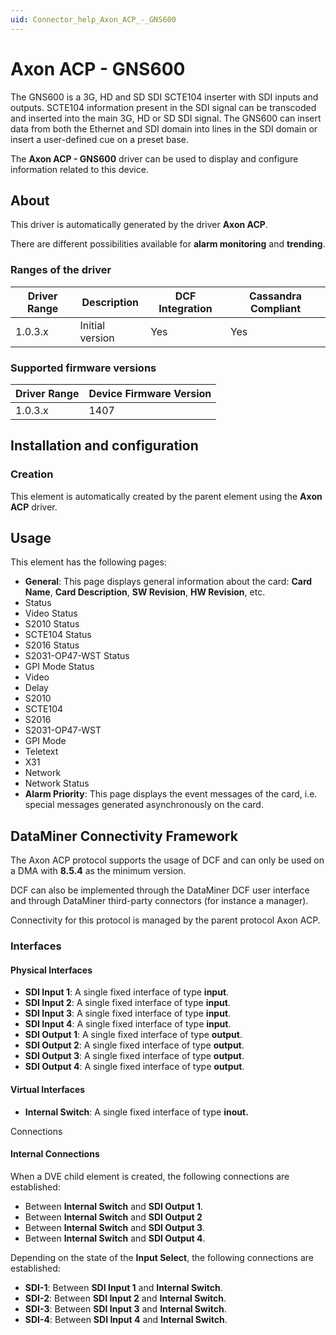```yaml
---
uid: Connector_help_Axon_ACP_-_GNS600
---
```


# Axon ACP - GNS600

The GNS600 is a 3G, HD and SD SDI SCTE104 inserter with SDI inputs and outputs. SCTE104 information present in the SDI signal can be transcoded and inserted into the main 3G, HD or SD SDI signal. The GNS600 can insert data from both the Ethernet and SDI domain into lines in the SDI domain or insert a user-defined cue on a preset base.

The **Axon ACP - GNS600** driver can be used to display and configure information related to this device.

## About

This driver is automatically generated by the driver **Axon ACP**.

There are different possibilities available for **alarm monitoring** and **trending**.

### Ranges of the driver

| **Driver Range** | **Description** | **DCF Integration** | **Cassandra Compliant** |
|------------------|-----------------|---------------------|-------------------------|
| 1.0.3.x          | Initial version | Yes                 | Yes                     |

### Supported firmware versions

| **Driver Range** | **Device Firmware Version** |
|------------------|-----------------------------|
| 1.0.3.x          | 1407                        |

## Installation and configuration

### Creation

This element is automatically created by the parent element using the **Axon ACP** driver.

## Usage

This element has the following pages:

- **General**: This page displays general information about the card: **Card Name**, **Card Description**, **SW Revision**, **HW Revision**, etc.
- Status
- Video Status
- S2010 Status
- SCTE104 Status
- S2016 Status
- S2031-OP47-WST Status
- GPI Mode Status
- Video
- Delay
- S2010
- SCTE104
- S2016
- S2031-OP47-WST
- GPI Mode
- Teletext
- X31
- Network
- Network Status
- **Alarm Priority**: This page displays the event messages of the card, i.e. special messages generated asynchronously on the card.

## DataMiner Connectivity Framework

The Axon ACP protocol supports the usage of DCF and can only be used on a DMA with **8.5.4** as the minimum version.

DCF can also be implemented through the DataMiner DCF user interface and through DataMiner third-party connectors (for instance a manager).

Connectivity for this protocol is managed by the parent protocol Axon ACP.

### Interfaces

#### Physical Interfaces

- **SDI Input 1**: A single fixed interface of type **input**.
- **SDI Input 2**: A single fixed interface of type **input**.
- **SDI Input 3**: A single fixed interface of type **input**.
- **SDI Input 4**: A single fixed interface of type **input**.
- **SDI Output 1**: A single fixed interface of type **output**.
- **SDI Output 2**: A single fixed interface of type **output**.
- **SDI Output 3**: A single fixed interface of type **output**.
- **SDI Output 4**: A single fixed interface of type **output**.

#### Virtual Interfaces

- **Internal Switch**: A single fixed interface of type **inout.**

Connections

#### Internal Connections

When a DVE child element is created, the following connections are established:

- Between **Internal Switch** and **SDI Output 1**.
- Between **Internal Switch** and **SDI Output 2**
- Between **Internal Switch** and **SDI Output 3**.
- Between **Internal Switch** and **SDI Output 4**.

Depending on the state of the **Input Select**, the following connections are established:

- **SDI-1**: Between **SDI Input 1** and **Internal Switch**.
- **SDI-2**: Between **SDI Input 2** and **Internal Switch**.
- **SDI-3**: Between **SDI Input 3** and **Internal Switch**.
- **SDI-4**: Between **SDI Input 4** and **Internal Switch**.
